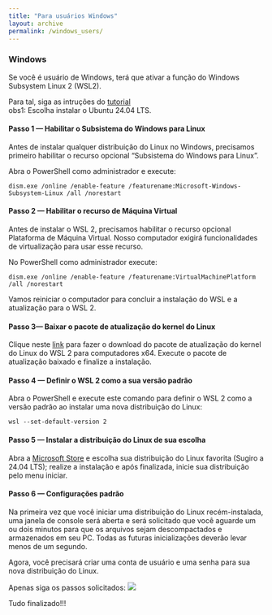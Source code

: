 ```yaml
---
title: "Para usuários Windows"
layout: archive
permalink: /windows_users/
---  
```


### Windows

Se você é usuário de Windows, terá que ativar a função do Windows Subsystem Linux 2 (WSL2).

Para tal, siga as intruções do [tutorial](https://marcelo-albuquerque.medium.com/como-instalar-o-wsl-2-no-windows-10-3e26d99d7161)\
obs1: Escolha instalar o Ubuntu 24.04 LTS.

#### Passo 1 — Habilitar o Subsistema do Windows para Linux
Antes de instalar qualquer distribuição do Linux no Windows, precisamos primeiro habilitar o recurso opcional “Subsistema do Windows para Linux”.

Abra o PowerShell como administrador e execute:
```console
dism.exe /online /enable-feature /featurename:Microsoft-Windows-Subsystem-Linux /all /norestart
```

#### Passo 2 — Habilitar o recurso de Máquina Virtual
Antes de instalar o WSL 2, precisamos habilitar o recurso opcional Plataforma de Máquina Virtual. Nosso computador exigirá funcionalidades de virtualização para usar esse recurso.

No PowerShell como administrador execute:
```console
dism.exe /online /enable-feature /featurename:VirtualMachinePlatform /all /norestart
```

Vamos reiniciar o computador para concluir a instalação do WSL e a atualização para o WSL 2.

#### Passo 3— Baixar o pacote de atualização do kernel do Linux
Clique neste [link](https://wslstorestorage.blob.core.windows.net/wslblob/wsl_update_x64.msi) para fazer o download do pacote de atualização do kernel do Linux do WSL 2 para computadores x64. Execute o pacote de atualização baixado e finalize a instalação.

#### Passo 4 — Definir o WSL 2 como a sua versão padrão
Abra o PowerShell e execute este comando para definir o WSL 2 como a versão padrão ao instalar uma nova distribuição do Linux:
```console
wsl --set-default-version 2
```

#### Passo 5 — Instalar a distribuição do Linux de sua escolha
Abra a [Microsoft Store](https://aka.ms/wslstore) e escolha sua distribuição do Linux favorita (Sugiro a 24.04 LTS); realize a instalação e após finalizada, inicie sua distribuição pelo menu iniciar.

#### Passo 6 — Configurações padrão
Na primeira vez que você iniciar uma distribuição do Linux recém-instalada, uma janela de console será aberta e será solicitado que você aguarde um ou dois minutos para que os arquivos sejam descompactados e armazenados em seu PC. Todas as futuras inicializações deverão levar menos de um segundo.

Agora, você precisará criar uma conta de usuário e uma senha para sua nova distribuição do Linux.

Apenas siga os passos solicitados:
![]([/tutorial_metabarcoding/images/fastqc.png](https://miro.medium.com/v2/resize:fit:1100/format:webp/0*qHOWa2UoONeoyI0r.png))


Tudo finalizado!!!
